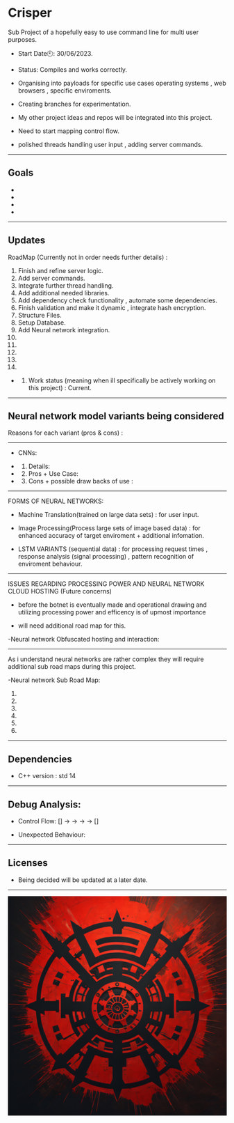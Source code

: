 # Crisper
Sub Project of a hopefully easy to use command line for multi user purposes.

- Start Date🕙: 30/06/2023.

-  Status: Compiles and works correctly.

- Organising into payloads for specific use cases operating systems , web browsers , specific enviroments.

- Creating branches for experimentation. 
- My other project ideas and repos will be integrated into this project.
- Need to start mapping control flow.
- polished threads handling user input , adding server commands.

--------------------------------------------------------
Goals
-----

-
-
-
-
-------------------------------------------------------------------------
Updates
---

RoadMap (Currently not in order needs further details) :
  1.  Finish and refine server logic.
  2.  Add server commands.
  3.  Integrate further thread handling.
  4.  Add additional needed libraries.
  5.  Add dependency check functionality , automate some dependencies.
  6.  Finish validation and make it dynamic , integrate hash encryption.
  7.  Structure Files.
  8.  Setup Database.
  9.  Add Neural network integration.
  10.
  11.
  12.
  13.
  14.

- 1. Work status (meaning when ill specifically be actively working on this project) : Current.

--------
Neural network model variants being considered
--
Reasons for each variant (pros & cons) :

----------
- CNNs: 

- 1. Details:
- 2. Pros + Use Case:
- 3. Cons + possible draw backs of use : 
  
-----------------------

FORMS OF NEURAL NETWORKS:

- Machine Translation(trained on large data sets) : for user input.

- Image Processing(Process large sets of image based data) : for enhanced accuracy of target enviroment + additional infomation.

- LSTM VARIANTS (sequential data) : for processing request times , response analysis (signal processing) , pattern recognition of enviroment behaviour.

--------------
ISSUES REGARDING PROCESSING POWER AND NEURAL NETWORK CLOUD HOSTING (Future concerns)


- before the botnet is eventually made and operational drawing and utilizing processing power and efficency is of upmost importance 

- will need additional road map for this.

-Neural network Obfuscated hosting and interaction:


-----------------------------
As i understand neural networks are rather complex they will require additional sub road maps during this project.


-Neural network Sub Road Map:

1.
2.
3.
4.
5.
6.

---------------
Dependencies
----
- C++ version : std 14
---------------
Debug Analysis:
---
- Control Flow: [] -> -> -> -> []

- Unexpected Behaviour:
-----------
Licenses
----

- Being decided will be updated at a later date.

-------------------------------------------------------------------------------------------------
![CRISPER2](https://raw.githubusercontent.com/indirectDirectEnumeration69/Crisper/main/CRISPER2.png)


